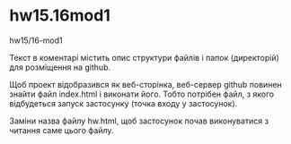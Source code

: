# hw15.16mod1
hw15/16-mod1

<!--  TODO
* create project with the following structure:
images/logo.svg
css/style.css
about.html
hw.html
-->

Текст в коментарі містить опис структури файлів і папок (директорій) для розміщення на github.

Щоб проект відобразився як веб-сторінка, веб-сервер github повинен знайти файл index.html і виконати його. Тобто потрібен файл, з якого відбудеться запуск застосунку (точка входу у застосунок).

Заміни назва файлу hw.html, щоб застосунок почав виконуватися з читання саме цього файлу.
